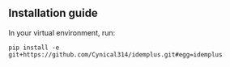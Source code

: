 ## Installation guide

In your virtual environment, run:

    pip install -e git+https://github.com/Cynical314/idemplus.git#egg=idemplus
    
    